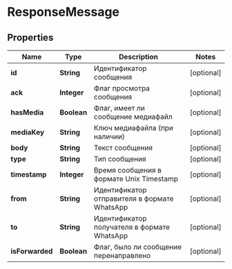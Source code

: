 # ResponseMessage

## Properties
Name | Type | Description | Notes
------------ | ------------- | ------------- | -------------
**id** | **String** | Идентификатор сообщения |  [optional]
**ack** | **Integer** | Флаг просмотра сообщения |  [optional]
**hasMedia** | **Boolean** | Флаг, имеет ли сообщение медиафайл |  [optional]
**mediaKey** | **String** | Ключ медиафайла (при наличии) |  [optional]
**body** | **String** | Текст сообщения |  [optional]
**type** | **String** | Тип сообщения |  [optional]
**timestamp** | **Integer** | Время сообщения в формате Unix Timestamp |  [optional]
**from** | **String** | Идентификатор отправителя в формате WhatsApp |  [optional]
**to** | **String** | Идентификатор получателя в формате WhatsApp |  [optional]
**isForwarded** | **Boolean** | Флаг, было ли сообщение перенаправлено |  [optional]

